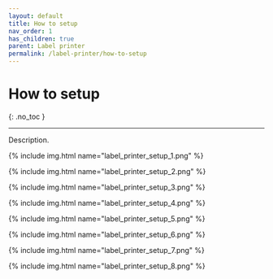 ```yaml
---
layout: default
title: How to setup
nav_order: 1
has_children: true
parent: Label printer
permalink: /label-printer/how-to-setup
---
```


# How to setup
{: .no_toc }

---

Description.

{% include img.html name="label_printer_setup_1.png" %}

{% include img.html name="label_printer_setup_2.png" %}

{% include img.html name="label_printer_setup_3.png" %}

{% include img.html name="label_printer_setup_4.png" %}

{% include img.html name="label_printer_setup_5.png" %}

{% include img.html name="label_printer_setup_6.png" %}

{% include img.html name="label_printer_setup_7.png" %}

{% include img.html name="label_printer_setup_8.png" %}
